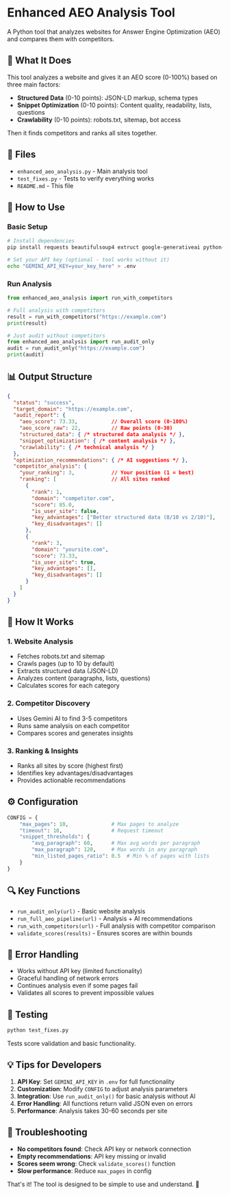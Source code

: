 # Enhanced AEO Analysis Tool

A Python tool that analyzes websites for Answer Engine Optimization (AEO) and compares them with competitors.

## 🚀 What It Does

This tool analyzes a website and gives it an AEO score (0-100%) based on three main factors:
- **Structured Data** (0-10 points): JSON-LD markup, schema types
- **Snippet Optimization** (0-10 points): Content quality, readability, lists, questions
- **Crawlability** (0-10 points): robots.txt, sitemap, bot access

Then it finds competitors and ranks all sites together.

## 📁 Files

- `enhanced_aeo_analysis.py` - Main analysis tool
- `test_fixes.py` - Tests to verify everything works
- `README.md` - This file

## 🔧 How to Use

### Basic Setup
```bash
# Install dependencies
pip install requests beautifulsoup4 extruct google-generativeai python-dotenv

# Set your API key (optional - tool works without it)
echo "GEMINI_API_KEY=your_key_here" > .env
```

### Run Analysis
```python
from enhanced_aeo_analysis import run_with_competitors

# Full analysis with competitors
result = run_with_competitors("https://example.com")
print(result)

# Just audit without competitors
from enhanced_aeo_analysis import run_audit_only
audit = run_audit_only("https://example.com")
print(audit)
```

## 📊 Output Structure

```json
{
  "status": "success",
  "target_domain": "https://example.com",
  "audit_report": {
    "aeo_score": 73.33,           // Overall score (0-100%)
    "aeo_score_raw": 22,          // Raw points (0-30)
    "structured_data": { /* structured data analysis */ },
    "snippet_optimization": { /* content analysis */ },
    "crawlability": { /* technical analysis */ }
  },
  "optimization_recommendations": { /* AI suggestions */ },
  "competitor_analysis": {
    "your_ranking": 3,            // Your position (1 = best)
    "ranking": [                  // All sites ranked
      {
        "rank": 1,
        "domain": "competitor.com",
        "score": 85.0,
        "is_user_site": false,
        "key_advantages": ["Better structured data (8/10 vs 2/10)"],
        "key_disadvantages": []
      },
      {
        "rank": 3,
        "domain": "yoursite.com",
        "score": 73.33,
        "is_user_site": true,
        "key_advantages": [],
        "key_disadvantages": []
      }
    ]
  }
}
```

## 🧠 How It Works

### 1. Website Analysis
- Fetches robots.txt and sitemap
- Crawls pages (up to 10 by default)
- Extracts structured data (JSON-LD)
- Analyzes content (paragraphs, lists, questions)
- Calculates scores for each category

### 2. Competitor Discovery
- Uses Gemini AI to find 3-5 competitors
- Runs same analysis on each competitor
- Compares scores and generates insights

### 3. Ranking & Insights
- Ranks all sites by score (highest first)
- Identifies key advantages/disadvantages
- Provides actionable recommendations

## ⚙️ Configuration

```python
CONFIG = {
    "max_pages": 10,              # Max pages to analyze
    "timeout": 10,                # Request timeout
    "snippet_thresholds": {
        "avg_paragraph": 60,      # Max avg words per paragraph
        "max_paragraph": 120,     # Max words in any paragraph
        "min_listed_pages_ratio": 0.5  # Min % of pages with lists
    }
}
```

## 🔍 Key Functions

- `run_audit_only(url)` - Basic website analysis
- `run_full_aeo_pipeline(url)` - Analysis + AI recommendations
- `run_with_competitors(url)` - Full analysis with competitor comparison
- `validate_scores(results)` - Ensures scores are within bounds

## 🚨 Error Handling

- Works without API key (limited functionality)
- Graceful handling of network errors
- Continues analysis even if some pages fail
- Validates all scores to prevent impossible values

## 🧪 Testing

```bash
python test_fixes.py
```

Tests score validation and basic functionality.

## 💡 Tips for Developers

1. **API Key**: Set `GEMINI_API_KEY` in `.env` for full functionality
2. **Customization**: Modify `CONFIG` to adjust analysis parameters
3. **Integration**: Use `run_audit_only()` for basic analysis without AI
4. **Error Handling**: All functions return valid JSON even on errors
5. **Performance**: Analysis takes 30-60 seconds per site

## 🔧 Troubleshooting

- **No competitors found**: Check API key or network connection
- **Empty recommendations**: API key missing or invalid
- **Scores seem wrong**: Check `validate_scores()` function
- **Slow performance**: Reduce `max_pages` in config

That's it! The tool is designed to be simple to use and understand. 🎯 